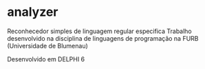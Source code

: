 # analyzer
Reconhecedor simples de linguagem regular especifica
Trabalho desenvolvido na disciplina de linguagens de programação na FURB (Universidade de Blumenau)

Desenvolvido em DELPHI 6

